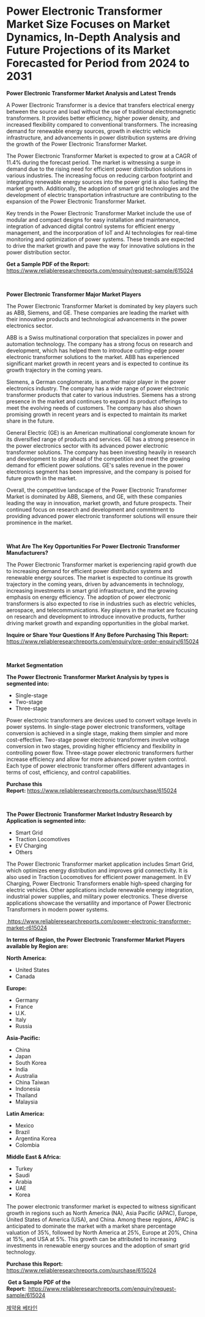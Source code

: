 <p><h1>Power Electronic Transformer Market Size Focuses on Market Dynamics, In-Depth Analysis and Future Projections of its Market Forecasted for Period from 2024 to 2031</h1></p><p><strong>Power Electronic Transformer Market Analysis and Latest Trends</strong></p>
<p><p>A Power Electronic Transformer is a device that transfers electrical energy between the source and load without the use of traditional electromagnetic transformers. It provides better efficiency, higher power density, and increased flexibility compared to conventional transformers. The increasing demand for renewable energy sources, growth in electric vehicle infrastructure, and advancements in power distribution systems are driving the growth of the Power Electronic Transformer Market.</p><p>The Power Electronic Transformer Market is expected to grow at a CAGR of 11.4% during the forecast period. The market is witnessing a surge in demand due to the rising need for efficient power distribution solutions in various industries. The increasing focus on reducing carbon footprint and integrating renewable energy sources into the power grid is also fueling the market growth. Additionally, the adoption of smart grid technologies and the development of electric transportation infrastructure are contributing to the expansion of the Power Electronic Transformer Market.</p><p>Key trends in the Power Electronic Transformer Market include the use of modular and compact designs for easy installation and maintenance, integration of advanced digital control systems for efficient energy management, and the incorporation of IoT and AI technologies for real-time monitoring and optimization of power systems. These trends are expected to drive the market growth and pave the way for innovative solutions in the power distribution sector.</p></p>
<p><strong>Get a Sample PDF of the Report:&nbsp;</strong> <a href="https://www.reliableresearchreports.com/enquiry/request-sample/615024">https://www.reliableresearchreports.com/enquiry/request-sample/615024</a></p>
<p>&nbsp;</p>
<p><strong>Power Electronic Transformer Major Market Players</strong></p>
<p><p>The Power Electronic Transformer Market is dominated by key players such as ABB, Siemens, and GE. These companies are leading the market with their innovative products and technological advancements in the power electronics sector.</p><p>ABB is a Swiss multinational corporation that specializes in power and automation technology. The company has a strong focus on research and development, which has helped them to introduce cutting-edge power electronic transformer solutions to the market. ABB has experienced significant market growth in recent years and is expected to continue its growth trajectory in the coming years.</p><p>Siemens, a German conglomerate, is another major player in the power electronics industry. The company has a wide range of power electronic transformer products that cater to various industries. Siemens has a strong presence in the market and continues to expand its product offerings to meet the evolving needs of customers. The company has also shown promising growth in recent years and is expected to maintain its market share in the future.</p><p>General Electric (GE) is an American multinational conglomerate known for its diversified range of products and services. GE has a strong presence in the power electronics sector with its advanced power electronic transformer solutions. The company has been investing heavily in research and development to stay ahead of the competition and meet the growing demand for efficient power solutions. GE's sales revenue in the power electronics segment has been impressive, and the company is poised for future growth in the market.</p><p>Overall, the competitive landscape of the Power Electronic Transformer Market is dominated by ABB, Siemens, and GE, with these companies leading the way in innovation, market growth, and future prospects. Their continued focus on research and development and commitment to providing advanced power electronic transformer solutions will ensure their prominence in the market.</p></p>
<p>&nbsp;</p>
<p><strong>What Are The Key Opportunities For Power Electronic Transformer Manufacturers?</strong></p>
<p><p>The Power Electronic Transformer market is experiencing rapid growth due to increasing demand for efficient power distribution systems and renewable energy sources. The market is expected to continue its growth trajectory in the coming years, driven by advancements in technology, increasing investments in smart grid infrastructure, and the growing emphasis on energy efficiency. The adoption of power electronic transformers is also expected to rise in industries such as electric vehicles, aerospace, and telecommunications. Key players in the market are focusing on research and development to introduce innovative products, further driving market growth and expanding opportunities in the global market.</p></p>
<p><strong>Inquire or Share Your Questions If Any Before Purchasing This Report:</strong> <a href="https://www.reliableresearchreports.com/enquiry/pre-order-enquiry/615024">https://www.reliableresearchreports.com/enquiry/pre-order-enquiry/615024</a></p>
<p>&nbsp;</p>
<p><strong>Market Segmentation</strong></p>
<p><strong>The Power Electronic Transformer Market Analysis by types is segmented into:</strong></p>
<p><ul><li>Single-stage</li><li>Two-stage</li><li>Three-stage</li></ul></p>
<p><p>Power electronic transformers are devices used to convert voltage levels in power systems. In single-stage power electronic transformers, voltage conversion is achieved in a single stage, making them simpler and more cost-effective. Two-stage power electronic transformers involve voltage conversion in two stages, providing higher efficiency and flexibility in controlling power flow. Three-stage power electronic transformers further increase efficiency and allow for more advanced power system control. Each type of power electronic transformer offers different advantages in terms of cost, efficiency, and control capabilities.</p></p>
<p><strong>Purchase this Report:&nbsp;</strong><a href="https://www.reliableresearchreports.com/purchase/615024">https://www.reliableresearchreports.com/purchase/615024</a></p>
<p>&nbsp;</p>
<p><strong>The Power Electronic Transformer Market Industry Research by Application is segmented into:</strong></p>
<p><ul><li>Smart Grid</li><li>Traction Locomotives</li><li>EV Charging</li><li>Others</li></ul></p>
<p><p>The Power Electronic Transformer market application includes Smart Grid, which optimizes energy distribution and improves grid connectivity. It is also used in Traction Locomotives for efficient power management. In EV Charging, Power Electronic Transformers enable high-speed charging for electric vehicles. Other applications include renewable energy integration, industrial power supplies, and military power electronics. These diverse applications showcase the versatility and importance of Power Electronic Transformers in modern power systems.</p></p>
<p><a href="https://www.reliableresearchreports.com/power-electronic-transformer-market-r615024">&nbsp;https://www.reliableresearchreports.com/power-electronic-transformer-market-r615024</a></p>
<p><strong>In terms of Region, the Power Electronic Transformer Market Players available by Region are:</strong></p>
<p>
    <p> <strong> North America: </strong>
        <ul>
            <li>United States</li>
            <li>Canada</li>
        </ul>
        </p> 
    <p> <strong> Europe: </strong>
        <ul>
            <li>Germany</li>
            <li>France</li>
            <li>U.K.</li>
            <li>Italy</li>
            <li>Russia</li>
        </ul>
        </p> 
    <p> <strong> Asia-Pacific: </strong>
        <ul>
            <li>China</li>
            <li>Japan</li>
            <li>South Korea</li>
            <li>India</li>
            <li>Australia</li>
            <li>China Taiwan</li>
            <li>Indonesia</li>
            <li>Thailand</li>
            <li>Malaysia</li>
        </ul>
        </p> 
    <p> <strong> Latin America: </strong>
        <ul>
            <li>Mexico</li>
            <li>Brazil</li>
            <li>Argentina Korea</li>
            <li>Colombia</li>
        </ul>
        </p> 
    <p> <strong> Middle East & Africa: </strong>
        <ul>
            <li>Turkey</li>
            <li>Saudi</li>
            <li>Arabia</li>
            <li>UAE</li>
            <li>Korea</li>
        </ul>
    </p>
    </p>
<p><p>The power electronic transformer market is expected to witness significant growth in regions such as North America (NA), Asia Pacific (APAC), Europe, United States of America (USA), and China. Among these regions, APAC is anticipated to dominate the market with a market share percentage valuation of 35%, followed by North America at 25%, Europe at 20%, China at 15%, and USA at 5%. This growth can be attributed to increasing investments in renewable energy sources and the adoption of smart grid technology.</p></p>
<p><strong>Purchase this Report: </strong><a href="https://www.reliableresearchreports.com/purchase/615024">https://www.reliableresearchreports.com/purchase/615024</a></p>
<p>&nbsp;<strong>Get a Sample PDF of the Report:&nbsp;&nbsp;</strong><a href="https://www.reliableresearchreports.com/enquiry/request-sample/615024">https://www.reliableresearchreports.com/enquiry/request-sample/615024</a></p>
<p><strong></strong></p>
<p><p><a href="https://github.com/fatmarawatan39/Market-Research-Report-List-1/blob/main/849060992363.md">제약용 베타인</a></p></p>